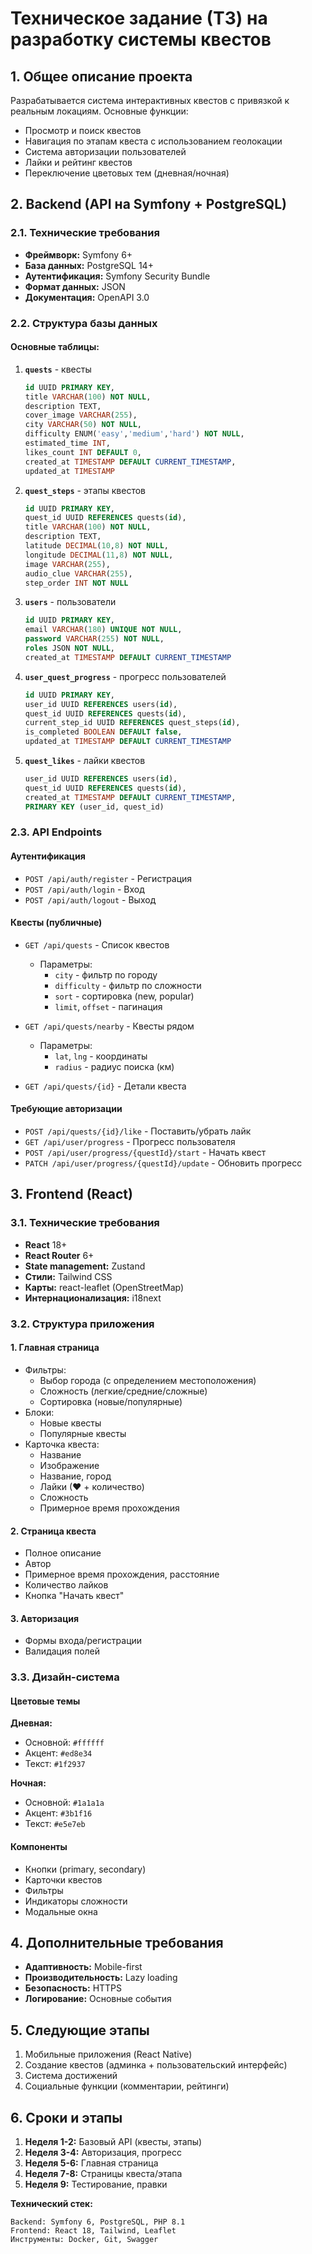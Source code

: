 # **Техническое задание (ТЗ) на разработку системы квестов**

## **1. Общее описание проекта**
Разрабатывается система интерактивных квестов с привязкой к реальным локациям. Основные функции:
- Просмотр и поиск квестов
- Навигация по этапам квеста с использованием геолокации
- Система авторизации пользователей
- Лайки и рейтинг квестов
- Переключение цветовых тем (дневная/ночная)

## **2. Backend (API на Symfony + PostgreSQL)**

### **2.1. Технические требования**
- **Фреймворк:** Symfony 6+
- **База данных:** PostgreSQL 14+
- **Аутентификация:** Symfony Security Bundle
- **Формат данных:** JSON
- **Документация:** OpenAPI 3.0

### **2.2. Структура базы данных**

#### **Основные таблицы:**
1. **`quests`** - квесты
   ```sql
   id UUID PRIMARY KEY,
   title VARCHAR(100) NOT NULL,
   description TEXT,
   cover_image VARCHAR(255),
   city VARCHAR(50) NOT NULL,
   difficulty ENUM('easy','medium','hard') NOT NULL,
   estimated_time INT,
   likes_count INT DEFAULT 0,
   created_at TIMESTAMP DEFAULT CURRENT_TIMESTAMP,
   updated_at TIMESTAMP
   ```

2. **`quest_steps`** - этапы квестов
   ```sql
   id UUID PRIMARY KEY,
   quest_id UUID REFERENCES quests(id),
   title VARCHAR(100) NOT NULL,
   description TEXT,
   latitude DECIMAL(10,8) NOT NULL,
   longitude DECIMAL(11,8) NOT NULL,
   image VARCHAR(255),
   audio_clue VARCHAR(255),
   step_order INT NOT NULL
   ```

3. **`users`** - пользователи
   ```sql
   id UUID PRIMARY KEY,
   email VARCHAR(180) UNIQUE NOT NULL,
   password VARCHAR(255) NOT NULL,
   roles JSON NOT NULL,
   created_at TIMESTAMP DEFAULT CURRENT_TIMESTAMP
   ```

4. **`user_quest_progress`** - прогресс пользователей
   ```sql
   id UUID PRIMARY KEY,
   user_id UUID REFERENCES users(id),
   quest_id UUID REFERENCES quests(id),
   current_step_id UUID REFERENCES quest_steps(id),
   is_completed BOOLEAN DEFAULT false,
   updated_at TIMESTAMP DEFAULT CURRENT_TIMESTAMP
   ```

5. **`quest_likes`** - лайки квестов
   ```sql
   user_id UUID REFERENCES users(id),
   quest_id UUID REFERENCES quests(id),
   created_at TIMESTAMP DEFAULT CURRENT_TIMESTAMP,
   PRIMARY KEY (user_id, quest_id)
   ```

### **2.3. API Endpoints**

#### **Аутентификация**
- `POST /api/auth/register` - Регистрация
- `POST /api/auth/login` - Вход
- `POST /api/auth/logout` - Выход

#### **Квесты (публичные)**
- `GET /api/quests` - Список квестов
  - Параметры:
    - `city` - фильтр по городу
    - `difficulty` - фильтр по сложности
    - `sort` - сортировка (new, popular)
    - `limit`, `offset` - пагинация

- `GET /api/quests/nearby` - Квесты рядом
  - Параметры:
    - `lat`, `lng` - координаты
    - `radius` - радиус поиска (км)

- `GET /api/quests/{id}` - Детали квеста

#### **Требующие авторизации**
- `POST /api/quests/{id}/like` - Поставить/убрать лайк
- `GET /api/user/progress` - Прогресс пользователя
- `POST /api/user/progress/{questId}/start` - Начать квест
- `PATCH /api/user/progress/{questId}/update` - Обновить прогресс

## **3. Frontend (React)**

### **3.1. Технические требования**
- **React** 18+
- **React Router** 6+
- **State management:** Zustand
- **Стили:** Tailwind CSS
- **Карты:** react-leaflet (OpenStreetMap)
- **Интернационализация:** i18next

### **3.2. Структура приложения**

#### **1. Главная страница**
- Фильтры:
  - Выбор города (с определением местоположения)
  - Сложность (легкие/средние/сложные)
  - Сортировка (новые/популярные)
- Блоки:
  - Новые квесты
  - Популярные квесты
- Карточка квеста:
  - Название
  - Изображение
  - Название, город
  - Лайки (♥ + количество)
  - Сложность
  - Примерное время прохождения

#### **2. Страница квеста**
- Полное описание
- Автор
- Примерное время прохождения, расстояние
- Количество лайков
- Кнопка "Начать квест"

#### **3. Авторизация**
- Формы входа/регистрации
- Валидация полей

### **3.3. Дизайн-система**

#### **Цветовые темы**
**Дневная:**
- Основной: `#ffffff`
- Акцент: `#ed8e34`
- Текст: `#1f2937`

**Ночная:**
- Основной: `#1a1a1a`
- Акцент: `#3b1f16`
- Текст: `#e5e7eb`

#### **Компоненты**
- Кнопки (primary, secondary)
- Карточки квестов
- Фильтры
- Индикаторы сложности
- Модальные окна

## **4. Дополнительные требования**
- **Адаптивность:** Mobile-first
- **Производительность:** Lazy loading
- **Безопасность:** HTTPS
- **Логирование:** Основные события

## **5. Следующие этапы**
1. Мобильные приложения (React Native)
2. Создание квестов (админка + пользовательский интерфейс)
3. Система достижений
4. Социальные функции (комментарии, рейтинги)

## **6. Сроки и этапы**
1. **Неделя 1-2:** Базовый API (квесты, этапы)
2. **Неделя 3-4:** Авторизация, прогресс
3. **Неделя 5-6:** Главная страница
4. **Неделя 7-8:** Страницы квеста/этапа
5. **Неделя 9:** Тестирование, правки

**Технический стек:**
```
Backend: Symfony 6, PostgreSQL, PHP 8.1
Frontend: React 18, Tailwind, Leaflet
Инструменты: Docker, Git, Swagger
```
